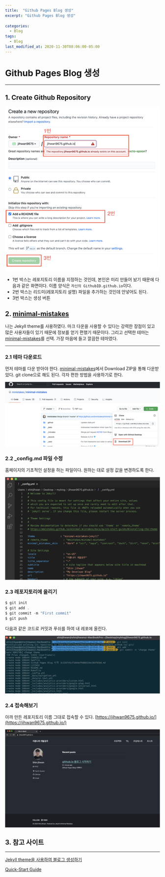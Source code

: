 ```yaml
---
title:  "Github Pages Blog 생성"
excerpt: "Github Pages Blog 생성"

categories:
  - Blog
tags:
  - Blog
last_modified_at: 2020-11-30T08:06:00-05:00
---
```



# Github Pages Blog 생성

---

## 1. Create Github Repository

![1.png](/assets/images/2020-11-30-Create-Github-Pages-Blog/1.png)

- 1번 박스는 레포지토리 이름을 지정하는 것인데, 본인은 미리 만들어 놨기 때문에 다음과 같은 화면이다. 이름 양식은 `자신의 GithubID.github.io`이다.
- 2번 박스는 리드미(레포지토리 설명) 파일을 추가하는 것인데 안넣어도 된다.
- 3번 박스는 생성 버튼

## 2. [minimal-mistakes](https://github.com/mmistakes/minimal-mistakes)

나는 Jekyll theme를 사용하였다. 마크 다운을 사용할 수 있다는 강력한 장점이 있고 많은 사용자들이 있기 때문에 정보를 얻기 편했기 때문이다. 그리고 선택한 테마는 [minimal-mistakes](https://github.com/mmistakes/minimal-mistakes)를 선택. 가장 마음에 들고 깔끔한 테마였다.

---

### 2.1 테마 다운로드

먼저 테마를 다운 받아야 한다. [minimal-mistakes](https://github.com/mmistakes/minimal-mistakes)에서 Download ZIP을 통해 다운받았다. git clone으로 해도 된다. 각자 편한 방법을 사용하기로 한다.

![2.png](/assets/images/2020-11-30-Create-Github-Pages-Blog/2.png)
### 2.2 _config.md 파일 수정

홈페이지의 기초적인 설정을 하는 파일이다. 원하는 대로 설정 값을 변경하도록 한다.

![3.png](/assets/images/2020-11-30-Create-Github-Pages-Blog/3.png)
### 2.3 레포지토리에 올리기

```powershell
$ git init
$ git add .
$ git commit -m "First commit"
$ git push
```

다음과 같은 코드로 커밋과 푸쉬를 하여 내 레포에 올린다.

![4.png](/assets/images/2020-11-30-Create-Github-Pages-Blog/4.png)

### 2.4 접속해보기

아까 만든 레포지토리 이름 그대로 접속할 수 있다. [https://jihwan9675.github.io/](https://jihwan9675.github.io/)

![5.png](/assets/images/2020-11-30-Create-Github-Pages-Blog/5.png)

## 3. 참고 사이트

---

[Jekyll theme을 사용하여 블로그 생성하기](https://devinlife.com/howto%20github%20pages/new-blog-from-template/)

[Quick-Start Guide](https://mmistakes.github.io/minimal-mistakes/docs/quick-start-guide/)